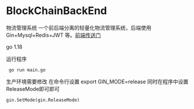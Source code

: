 # BlockChainBackEnd

物流管理系统
一个前后端分离的轻量化物流管理系统，后端使用Gin+Mysql+Redis+JWT 等。[前端传送门](https://gitee.com/dcolor/traceability-system)

go 1.18

运行程序
```
 go run main.go
```
生产环境需要修改
在命令行设置
export GIN_MODE=release
同时在程序中设置ReleaseMode即可即可
```
gin.SetMode(gin.ReleaseMode)

```
